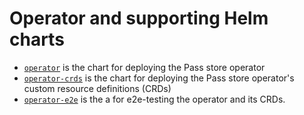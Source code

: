 # Operator and supporting Helm charts

- [`operator`](https://github.com/premiscale/pass-operator/tree/readmes/helm/operator) is the chart for deploying the Pass store operator
- [`operator-crds`](https://github.com/premiscale/pass-operator/tree/readmes/helm/operator-crds) is the chart for deploying the Pass store operator's custom resource definitions (CRDs)
- [`operator-e2e`](https://github.com/premiscale/pass-operator/tree/readmes/helm/operator-e2e) is the a for e2e-testing the operator and its CRDs.